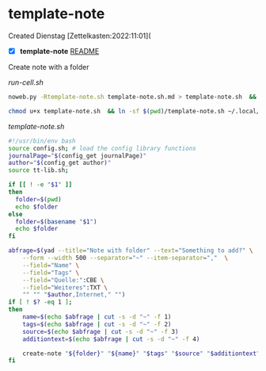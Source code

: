 # template-note
Created Dienstag [Zettelkasten:2022:11:01](
- [x] **template-note** [README]()


Create note with a folder

*run-cell.sh*
```bash
noweb.py -Rtemplate-note.sh template-note.sh.md > template-note.sh  && echo 'fertig'
```

```bash
chmod u+x template-note.sh  && ln -sf $(pwd)/template-note.sh ~/.local/bin/template-note.sh && echo 'fertig'
```

*template-note.sh*
```bash
#!/usr/bin/env bash
source config.sh; # load the config library functions
journalPage="$(config_get journalPage)"
author="$(config_get author)"
source tt-lib.sh;

if [[ ! -e "$1" ]] 
then
  folder=$(pwd)
  echo $folder
else
  folder=$(basename "$1")
  echo $folder
fi

abfrage=$(yad --title="Note with folder" --text="Something to add?" \
	--form --width 500 --separator="~" --item-separator=","  \
    --field="Name" \
	--field="Tags" \
	--field="Quelle:":CBE \
	--field="Weiteres":TXT \
	"" "" "$author,Internet," "")
if [ ! $? -eq 1 ]; 
then
    name=$(echo $abfrage | cut -s -d "~" -f 1)
	tags=$(echo $abfrage | cut -s -d "~" -f 2)
	source=$(echo $abfrage | cut -s -d "~" -f 3)
	additiontext=$(echo $abfrage | cut -s -d "~" -f 4)

    create-note "${folder}" "${name}" "$tags" "$source" "$additiontext" >> "${folder}"/"${name}".md
fi
```

